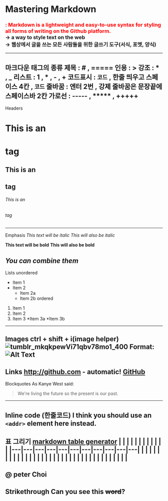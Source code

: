 
<h1> Mastering Markdown </h1>
<h3><font color = "red">
  : Markdown is a lightweight and easy-to-use syntax for styling all forms of writing on the Github platform.<br>
  </font>
  -> a way to style text on the web<br>
  -> 웹상에서 글을 쓰는 모든 사람들을 위한 글쓰기 도구(서식, 포멧, 양식)
</h3>

---
**마크다운 태그의 종류**
제목 : # , =====
인용 : >
강조 : * , _
리스트 : 1 , * , - , +
코드표시 : <code>코드</code> , 한줄 띄우고 스페이스 4칸 , ```코드```
줄바꿈 : 엔터 2번 , 강제 줄바꿈은 문장끝에 스페이스바 2칸
가로선 : ----- , ***** , +++++
---

Headers
# This is an <h1> tag
## This is an <h2> tag
###### This is an <h6> tag
---

Emphasis
*This text will be italic*
_This will also be italic_

**This text will be bold**
__This will also be bold__

_You **can** combine them_
---

Lists
  unordered
  * Item 1
  * Item 2
    * Item 2a
    * Item 2b
  ordered
  1. Item 1
  2. Item 2
  3. Item 3
    *Item 3a
    *Item 3b
---

Images
ctrl + shift + i(image helper)
![tumblr_mkqkpewVi71qbv78mo1_400](/assets/tumblr_mkqkpewVi71qbv78mo1_400.png)
Format: ![Alt Text](https://guides.github.com/images/logo@2x.png)
---

Links
http://github.com - automatic!
[GitHub](http://github.com)
---

Blockquotes
As Kanye West said:
> We're living the future so
> the present is our past.
---

Inline code
(한줄코드)
I think you should use an
`<addr>` element here instead.
---

표 그리기
[markdown table generator](http://www.tablesgenerator.com/markdown_tables)
|   |   |   |   |   |   |   |   |   |   |   |
|---|---|---|---|---|---|---|---|---|---|---|
|   |   |   |   |   |   |   |   |   |   |   |
|   |   |   |   |   |   |   |   |   |   |   |
|   |   |   |   |   |   |   |   |   |   |   |
---
@ peter Choi
---

Strikethrough
Can you see this ~~word~~?
---
